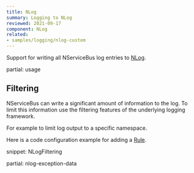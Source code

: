 ```yaml
---
title: NLog
summary: Logging to NLog
reviewed: 2021-09-17
component: NLog
related:
- samples/logging/nlog-custom
---
```


Support for writing all NServiceBus log entries to [NLog](https://nlog-project.org/).


partial: usage


## Filtering

NServiceBus can write a significant amount of information to the log. To limit this information use the filtering features of the underlying logging framework.

For example to limit log output to a specific namespace.

Here is a code configuration example for adding a [Rule](https://github.com/nlog/NLog/wiki/Configuration-file#rules).

snippet: NLogFiltering

partial: nlog-exception-data
